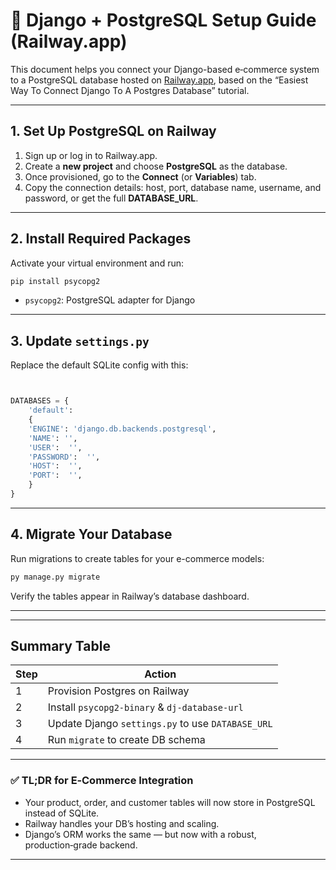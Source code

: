 # 🌳 Django + PostgreSQL Setup Guide (Railway.app)

This document helps you connect your Django-based e‑commerce system to a PostgreSQL database hosted on [Railway.app](https://railway.app), based on the “Easiest Way To Connect Django To A Postgres Database” tutorial.

---

## 1. Set Up PostgreSQL on Railway

1. Sign up or log in to Railway.app.
2. Create a **new project** and choose **PostgreSQL** as the database.
3. Once provisioned, go to the **Connect** (or **Variables**) tab.
4. Copy the connection details: host, port, database name, username, and password, or get the full **DATABASE_URL**.

---

## 2. Install Required Packages

Activate your virtual environment and run:

```bash
pip install psycopg2
```

- `psycopg2`: PostgreSQL adapter for Django

---

## 3. Update `settings.py`

Replace the default SQLite config with this:

```python


DATABASES = {
    'default':
    {
    'ENGINE': 'django.db.backends.postgresql',
    'NAME': '',
    'USER':  '',
    'PASSWORD':  '',
    'HOST':  '',
    'PORT':  '',
    }
}
```

---

## 4. Migrate Your Database

Run migrations to create tables for your e-commerce models:

```bash
py manage.py migrate
```

Verify the tables appear in Railway’s database dashboard.

---

---

## Summary Table

| Step | Action                                            |
| ---- | ------------------------------------------------- |
| 1    | Provision Postgres on Railway                     |
| 2    | Install `psycopg2-binary` & `dj-database-url`     |
| 3    | Update Django `settings.py` to use `DATABASE_URL` |
| 4    | Run `migrate` to create DB schema                 |

---

### ✅ TL;DR for E‑Commerce Integration

- Your product, order, and customer tables will now store in PostgreSQL instead of SQLite.
- Railway handles your DB’s hosting and scaling.
- Django’s ORM works the same — but now with a robust, production‑grade backend.

---
